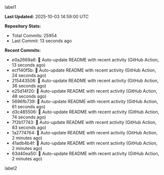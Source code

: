 
label1 
<!-- ACTIVITY_START -->
**Last Updated:** 2025-10-03 14:59:00 UTC

**Repository Stats:**
- Total Commits: 25954
- Last Commit: 13 seconds ago

**Recent Commits:**
- e0a2669a6: 🤖 Auto-update README with recent activity (GitHub Action, 13 seconds ago)
- ecf140f5b: 🤖 Auto-update README with recent activity (GitHub Action, 24 seconds ago)
- 215443508: 🤖 Auto-update README with recent activity (GitHub Action, 36 seconds ago)
- e25d14f20: 🤖 Auto-update README with recent activity (GitHub Action, 48 seconds ago)
- 5696fb739: 🤖 Auto-update README with recent activity (GitHub Action, 61 seconds ago)
- d3c485506: 🤖 Auto-update README with recent activity (GitHub Action, 74 seconds ago)
- 7f2b17743: 🤖 Auto-update README with recent activity (GitHub Action, 83 seconds ago)
- 1a2774764: 🤖 Auto-update README with recent activity (GitHub Action, 2 minutes ago)
- 41adb4b4f: 🤖 Auto-update README with recent activity (GitHub Action, 2 minutes ago)
- 63d40ea50: 🤖 Auto-update README with recent activity (GitHub Action, 2 minutes ago)
<!-- ACTIVITY_END -->

label2
